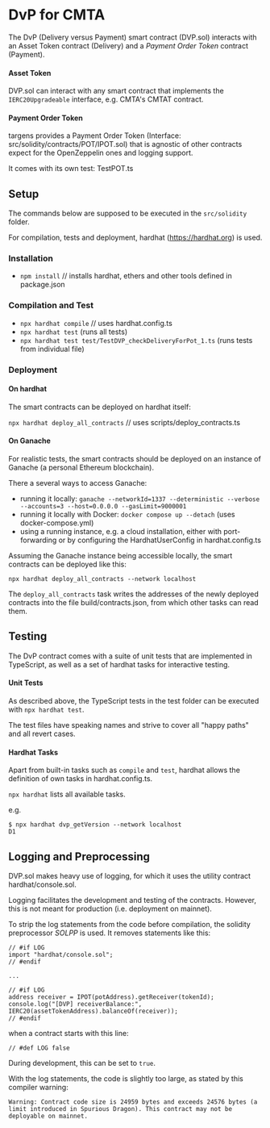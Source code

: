 # DvP for CMTA



The DvP (Delivery versus Payment) smart contract (DVP.sol) interacts with an Asset Token contract (Delivery) and a _Payment Order Token_ contract (Payment).

#### Asset Token

DVP.sol can interact with any smart contract that implements the `IERC20Upgradeable` interface, e.g. CMTA's CMTAT contract.

#### Payment Order Token

targens provides a Payment Order Token (Interface: src/solidity/contracts/POT/IPOT.sol) that is agnostic of other contracts expect for the OpenZeppelin ones and logging support.

It comes with its own test: TestPOT.ts



## Setup

The commands below are supposed to be executed in the `src/solidity` folder.

For compilation, tests and deployment, hardhat (https://hardhat.org) is used.

### Installation

- `npm install` // installs hardhat, ethers and other tools defined in package.json

### Compilation and Test

- `npx hardhat compile` // uses hardhat.config.ts
- `npx hardhat test` (runs all tests)
- `npx hardhat test test/TestDVP_checkDeliveryForPot_1.ts` (runs tests from individual file)

### Deployment

#### On hardhat

The smart contracts can be deployed on hardhat itself:

`npx hardhat deploy_all_contracts` // uses scripts/deploy_contracts.ts

#### On Ganache

For realistic tests, the smart contracts should be deployed on an instance of Ganache (a personal Ethereum blockchain).

There a several ways to access Ganache:

* running it locally: `ganache --networkId=1337 --deterministic --verbose --accounts=3 --host=0.0.0.0 --gasLimit=9000001`
* running it locally with Docker: `docker compose up --detach` (uses docker-compose.yml)
* using a running instance, e.g. a cloud installation, either with port-forwarding or by configuring the HardhatUserConfig in hardhat.config.ts

Assuming the Ganache instance being accessible locally, the smart contracts can be deployed like this:

`npx hardhat deploy_all_contracts --network localhost`


The `deploy_all_contracts` task writes the addresses of the newly deployed contracts into the file build/contracts.json, from which other tasks can read them.

## Testing

The DvP contract comes with a suite of unit tests that are implemented in TypeScript, as well as a set of hardhat tasks for interactive testing.

#### Unit Tests

As described above, the TypeScript tests in the test folder can be executed with `npx hardhat test`.

The test files have speaking names and strive to cover all "happy paths" and all revert cases.

#### Hardhat Tasks

Apart from built-in tasks such as `compile` and `test`, hardhat allows the definition of own tasks in hardhat.config.ts.

`npx hardhat` lists all available tasks.

e.g.

```shell
$ npx hardhat dvp_getVersion --network localhost
D1
```



## Logging and Preprocessing

DVP.sol makes heavy use of logging, for which it uses the utility contract hardhat/console.sol.

Logging facilitates the development and testing of the contracts. However, this is not meant for production (i.e. deployment on mainnet).

To strip the log statements from the code before compilation, the solidity preprocessor _SOLPP_ is used. It removes statements like this:

```solidity
// #if LOG
import "hardhat/console.sol";
// #endif

...

// #if LOG
address receiver = IPOT(potAddress).getReceiver(tokenId);
console.log("[DVP] receiverBalance:", IERC20(assetTokenAddress).balanceOf(receiver));
// #endif
```

when a contract starts with this line:

```solidity
// #def LOG false
```

During development, this can be set to `true`.

With the log statements, the code is slightly too large, as stated by this compiler warning:

```
Warning: Contract code size is 24959 bytes and exceeds 24576 bytes (a limit introduced in Spurious Dragon). This contract may not be deployable on mainnet.
```

